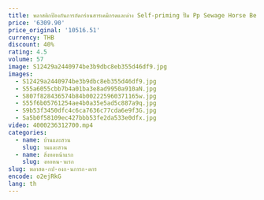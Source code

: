 ```yaml
---
title: พลาสติกป้องกันการกัดกร่อนสารเคมีกรดและด่าง Self-priming ปั๊ม Pp Sewage Horse Belly ปั๊มสูงอุณหภูมิ
price: '6309.90'
price_original: '10516.51'
currency: THB
discount: 40%
rating: 4.5
volume: 57
image: S12429a2440974be3b9dbc8eb355d46df9.jpg
images:
  - S12429a2440974be3b9dbc8eb355d46df9.jpg
  - S55a6055cbb7b4a01ba3e8ad9950a910aN.jpg
  - S807f828436574b84b002225960371165w.jpg
  - S55f6b05761254ae4b0a35e5ad5c887a9q.jpg
  - S9b53f3450dfc4c6ca7636c77cda6e9f3G.jpg
  - Sa5b0f58109ec427bbb53fe2da533e0dfx.jpg
video: 4000236312700.mp4
categories:
  - name: บ้านและสวน
    slug: านและสวน
  - name: สิ่งทอหน้าแรก
    slug: งทอหน-าแรก
slug: พลาสต-กป-องก-นการก-ดกร
encode: o2ejRkG
lang: th
---
```

  